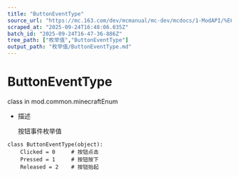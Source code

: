 ```yaml
---
title: "ButtonEventType"
source_url: "https://mc.163.com/dev/mcmanual/mc-dev/mcdocs/1-ModAPI/%E6%9E%9A%E4%B8%BE%E5%80%BC/ButtonEventType.html"
scraped_at: "2025-09-24T16:48:06.035Z"
batch_id: "2025-09-24T16-47-36-886Z"
tree_path: ["枚举值","ButtonEventType"]
output_path: "枚举值/ButtonEventType.md"
---
```


#  ButtonEventType

class in mod.common.minecraftEnum

*   描述
    
    按钮事件枚举值
    

```
class ButtonEventType(object):
	Clicked = 0 	# 按钮点击
	Pressed = 1  	# 按钮按下
	Released = 2  	# 按钮抬起


```